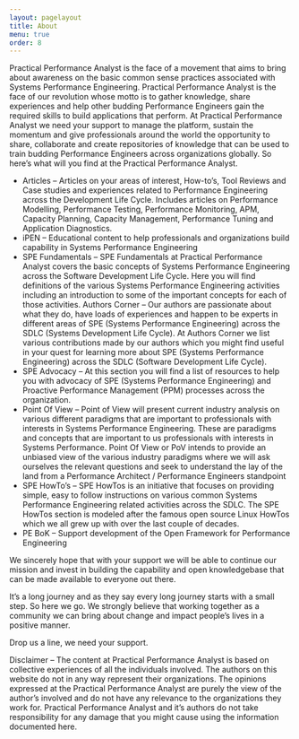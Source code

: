 ```yaml
---
layout: pagelayout
title: About
menu: true
order: 8
---
```


Practical Performance Analyst is the face of a movement that aims to bring about awareness on the basic common sense practices associated with Systems Performance Engineering. Practical Performance Analyst is the face of our revolution whose motto is to gather knowledge, share experiences and help other budding Performance Engineers gain the required skills to build applications that perform. At Practical Performance Analyst we need your support to manage the platform, sustain the momentum and give professionals around the world the opportunity to share, collaborate and create repositories of knowledge that can be used to train budding Performance Engineers across organizations globally. So here’s what will you find at the Practical Performance Analyst.

* Articles – Articles on your areas of interest, How-to’s, Tool Reviews and Case studies and experiences related to Performance Engineering across the Development Life Cycle. Includes articles on Performance Modelling, Performance Testing, Performance Monitoring, APM, Capacity Planning, Capacity Management, Performance Tuning and Application Diagnostics.
* iPEN – Educational content to help professionals and organizations build capability in Systems Performance Engineering
* SPE Fundamentals – SPE Fundamentals at Practical Performance Analyst covers the basic concepts of Systems Performance Engineering across the Software Development Life Cycle. Here you will find definitions of the various Systems Performance  Engineering activities including an introduction to some of the important concepts for each of those activities.
Authors Corner – Our authors are passionate about what they do, have loads of experiences and happen to be experts in different areas of SPE (Systems Performance Engineering) across the SDLC (Systems Development Life Cycle). At Authors Corner we list various contributions made by our authors which you might find useful in your quest for learning more about SPE (Systems Performance Engineering) across the SDLC (Software Development Life Cycle).
* SPE Advocacy – At this section you will find a list of resources to help you with advocacy of SPE (Systems Performance Engineering) and Proactive Performance Management (PPM) processes across the organization.
* Point Of View – Point of View will present current industry analysis on various different paradigms that are important to professionals with interests in Systems Performance Engineering. These are paradigms and concepts that are important to us professionals with interests in Systems Performance. Point Of View or PoV intends to provide an unbiased view of the various industry paradigms where we will ask ourselves the relevant questions and seek to understand the lay of the land from a Performance Architect / Performance Engineers standpoint
* SPE HowTo’s – SPE HowTos is an initiative that focuses on providing simple, easy to follow instructions on various common Systems Performance Engineering related activities across the SDLC. The SPE HowTos section is modeled after the famous open source Linux HowTos which we all grew up with over the last couple of decades.
* PE BoK – Support development of the Open Framework for Performance Engineering

We sincerely hope that with your support we will be able to continue our mission and invest in building the capability and open knowledgebase that can be made available to everyone out there.

It’s a long journey and as they say every long journey starts with a small step. So here we go. We strongly believe that working together as a community we can bring about change and impact people’s lives in a positive manner.

Drop us a line, we need your support.

Disclaimer – The content at Practical Performance Analyst is based on collective experiences of all the individuals involved. The authors on this website do not in any way represent their organizations. The opinions expressed at the Practical Performance Analyst are purely the view of the author’s involved and do not have any relevance to the organizations they work for. Practical Performance Analyst and it’s authors do not take responsibility for any damage that you might cause using the information documented here.
